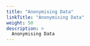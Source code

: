 ```yaml
---
title: "Anonymising Data"
linkTitle: "Anonymising Data"
weight: 50
description: >
  Anonymising Data
---
```

